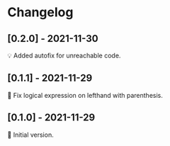 # Changelog

## [0.2.0] - 2021-11-30

💡 Added autofix for unreachable code.

## [0.1.1] - 2021-11-29

🔧 Fix logical expression on lefthand with parenthesis.

## [0.1.0] - 2021-11-29

🚀 Initial version.
